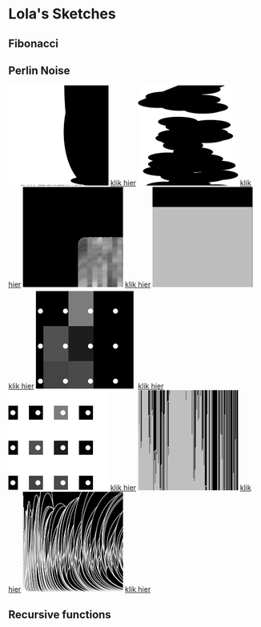 # Lola's Sketches

## Fibonacci
<!--![](Lola/imagefile.png)-->

## Perlin Noise

![](Lola/perlin_noise/1.gif)
[klik hier](lola/perlin_noise/1.pv)
![](Lola/perlin_noise/2.gif)
[klik hier](lola/perlin_noise/2.pv)
![](Lola/perlin_noise/3.gif)
[klik hier](lola/perlin_noise/3.pv)
![](Lola/perlin_noise/4.gif)
[klik hier](lola/perlin_noise/4.pv)
![](Lola/perlin_noise/5.gif)
[klik hier](lola/perlin_noise/5.pv)
![](Lola/perlin_noise/6.gif)
[klik hier](lola/perlin_noise/6.pv)
![](Lola/perlin_noise/7.gif)
[klik hier](lola/perlin_noise/7.pv)
![](Lola/perlin_noise/8.gif)
[klik hier](lola/perlin_noise/8.pv)


## Recursive functions
            
